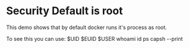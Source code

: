 # Security Default is root

This demo shows that by default docker runs it's process
as root.

To see this you can use:
    $UID
    $EUID
    $USER
    whoami
    id
    ps
    capsh --print

